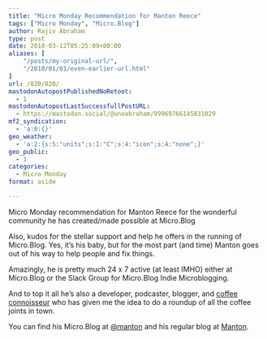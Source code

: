 ```yaml
---
title: "Micro Monday Recommendation for Manton Reece"
tags: ["Micro Monday", "Micro.Blog"]
author: Rajiv Abraham
type: post
date: 2018-03-12T05:25:09+00:00
aliases: [
    "/posts/my-original-url/",
    "/2010/01/01/even-earlier-url.html"
]
url: /820/820/
mastodonAutopostPublishedNoRetoot:
  - 1
mastodonAutopostLastSuccessfullPostURL:
  - https://mastodon.social/@unoabraham/99969766145831029
mf2_syndication:
  - 'a:0:{}'
geo_weather:
  - 'a:2:{s:5:"units";s:1:"C";s:4:"icon";s:4:"none";}'
geo_public:
  - 1
categories:
  - Micro Monday
format: aside

---
```

<p style="text-align: left;">
  Micro Monday recommendation for Manton Reece for the wonderful community he has created/made possible at Micro.Blog
</p>

<p style="text-align: left;">
  Also, kudos for the stellar support and help he offers in the running of Micro.Blog. Yes, it&#8217;s his baby, but for the most part (and time) Manton goes out of his way to help people and fix things.
</p>

<p style="text-align: left;">
  Amazingly, he is pretty much 24 x 7 active (at least IMHO) either at Micro.Blog or the Slack Group for Micro.Blog Indie Microblogging.
</p>

<p style="text-align: left;">
  And to top it all he&#8217;s also a developer, podcaster, blogger, and <a href="http://www.manton.org/coffee-shops-austin" target="_blank" rel="noopener">coffee connoisseur</a> who has given me the idea to do a roundup of all the coffee joints in town.
</p>

<p style="text-align: left;">
  You can find his Micro.Blog at <a href="https://micro.blog/manton">@manton</a> and his regular blog at <a href="http://www.manton.org/" target="_blank" rel="noopener">Manton</a>.
</p>